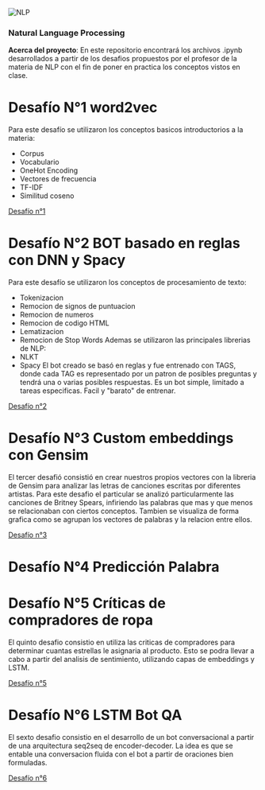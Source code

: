 ![NLP](https://canopylab.com/wp-content/uploads/2019/11/shutterstock_1455391502-2.jpg "NLP")


### Natural Language Processing

**Acerca del proyecto**: En este repositorio encontrará los archivos .ipynb desarrollados a partir de los desafios propuestos por el profesor de la materia de NLP con el fin de poner en practica los conceptos vistos en clase.


# Desafío N°1 word2vec
Para este desafío se utilizaron los conceptos basicos introductorios a la materia: 
- Corpus
- Vocabulario
- OneHot Encoding
- Vectores de frecuencia
- TF-IDF
- Similitud coseno

[Desafío n°1](https://colab.research.google.com/drive/1Kkd7nBmXSA5iBJxXlcY9K9lEeOtdysKR?usp=sharing "Desafío n°1")

# Desafío N°2 BOT basado en reglas con DNN y Spacy
Para este desafío se utilizaron los conceptos de procesamiento de texto:
- Tokenizacion
- Remocion de signos de puntuacion
- Remocion de numeros
- Remocion de codigo HTML
- Lematizacion
- Remocion de Stop Words
Ademas se utilizaron las principales librerias de NLP: 
- NLKT
- Spacy
El bot creado se basó en reglas y fue entrenado con TAGS, donde cada TAG es representado por un patron de posibles preguntas y tendrá una o varias posibles respuestas. Es un bot simple, limitado a tareas especificas. Facil y "barato" de entrenar.

[Desafío n°2](http://https://colab.research.google.com/drive/1Kkd7nBmXSA5iBJxXlcY9K9lEeOtdysKR?usp=sharing "Desafío n°2")

# Desafío N°3 Custom embeddings con Gensim
El tercer desafió consistió en crear nuestros propios vectores con la libreria de Gensim para analizar las letras de canciones escritas por diferentes artistas. Para este desafio el particular se analizó particularmente las canciones de Britney Spears, infiriendo las palabras que mas y que menos se relacionaban con ciertos conceptos. Tambien se visualiza de forma grafica como se agrupan los vectores de palabras y la relacion entre ellos.

[Desafío n°3](http://https://colab.research.google.com/drive/1-JXhwV86dWIJdmrQHgKnLm0MSQPlLTDP?usp=sharing "Desafío n°3")

# Desafío N°4 Predicción Palabra

# Desafío N°5 Críticas de compradores de ropa
El quinto desafio consistio en utiliza las criticas de compradores para determinar cuantas estrellas le asignaria al producto. Esto se podra llevar a cabo a partir del analisis de sentimiento, utilizando capas de embeddings y LSTM.

[Desafío n°5](http://https://colab.research.google.com/drive/1-JXhwV86dWIJdmrQHgKnLm0MSQPlLTDP?usp=sharing "Desafío n°5")

# Desafío N°6 LSTM Bot QA
El sexto desafio consistio en el desarrollo de un bot conversacional a partir de una arquitectura seq2seq de encoder-decoder. La idea es que se entable una conversacion fluida con el bot a partir de oraciones bien formuladas.

[Desafío n°6](http://https://colab.research.google.com/drive/1-JXhwV86dWIJdmrQHgKnLm0MSQPlLTDP?usp=sharing "Desafío n°6")
